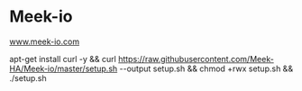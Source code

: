 # Meek-io
www.meek-io.com

apt-get install curl -y && curl https://raw.githubusercontent.com/Meek-HA/Meek-io/master/setup.sh --output setup.sh && chmod +rwx setup.sh && ./setup.sh
